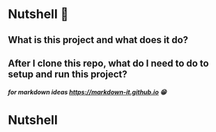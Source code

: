 # Nutshell 🌰

## What is this project and what does it do?

## After I clone this repo, what do I need to do to setup and run this project?

##### for markdown ideas https://markdown-it.github.io 😁

# Nutshell
